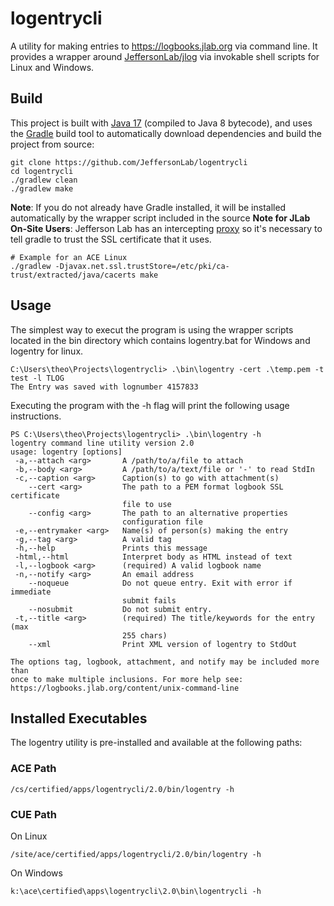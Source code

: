 # logentrycli
A utility for making entries to https://logbooks.jlab.org via command line.  It provides a wrapper around [JeffersonLab/jlog](https://github.com/JeffersonLab/jlog) via invokable shell scripts for Linux and Windows.


## Build
This project is built with [Java 17](https://adoptium.net/) (compiled to Java 8 bytecode), and uses the [Gradle](https://gradle.org/) build tool to automatically download dependencies and build the project from source:

```
git clone https://github.com/JeffersonLab/logentrycli
cd logentrycli
./gradlew clean
./gradlew make
```
**Note**: If you do not already have Gradle installed, it will be installed automatically by the wrapper script included in the source
**Note for JLab On-Site Users**: Jefferson Lab has an intercepting [proxy](https://gist.github.com/slominskir/92c25a033db93a90184a5994e71d0b78) 
so it's necessary to tell gradle to trust the SSL certificate that it uses. 

```
# Example for an ACE Linux
./gradlew -Djavax.net.ssl.trustStore=/etc/pki/ca-trust/extracted/java/cacerts make
```

## Usage

The simplest way to execut the program is using the wrapper scripts located in the bin directory which contains
logentry.bat for Windows and logentry for linux.

```
C:\Users\theo\Projects\logentrycli> .\bin\logentry -cert .\temp.pem -t test -l TLOG
The Entry was saved with lognumber 4157833
```

Executing the program with the -h flag will print the following usage instructions.

```
PS C:\Users\theo\Projects\logentrycli> .\bin\logentry -h                              
logentry command line utility version 2.0
usage: logentry [options]
 -a,--attach <arg>       A /path/to/a/file to attach
 -b,--body <arg>         A /path/to/a/text/file or '-' to read StdIn
 -c,--caption <arg>      Caption(s) to go with attachment(s)
    --cert <arg>         The path to a PEM format logbook SSL certificate
                         file to use
    --config <arg>       The path to an alternative properties
                         configuration file
 -e,--entrymaker <arg>   Name(s) of person(s) making the entry
 -g,--tag <arg>          A valid tag
 -h,--help               Prints this message
 -html,--html            Interpret body as HTML instead of text
 -l,--logbook <arg>      (required) A valid logbook name
 -n,--notify <arg>       An email address
    --noqueue            Do not queue entry. Exit with error if immediate
                         submit fails
    --nosubmit           Do not submit entry.
 -t,--title <arg>        (required) The title/keywords for the entry (max
                         255 chars)
    --xml                Print XML version of logentry to StdOut

The options tag, logbook, attachment, and notify may be included more than
once to make multiple inclusions. For more help see:
https://logbooks.jlab.org/content/unix-command-line

```

## Installed Executables

The logentry utility is pre-installed and available at the following paths:

### ACE Path
```
/cs/certified/apps/logentrycli/2.0/bin/logentry -h
```

### CUE Path
On Linux
```
/site/ace/certified/apps/logentrycli/2.0/bin/logentry -h
```

On Windows
```
k:\ace\certified\apps\logentrycli\2.0\bin\logentrycli -h
```
